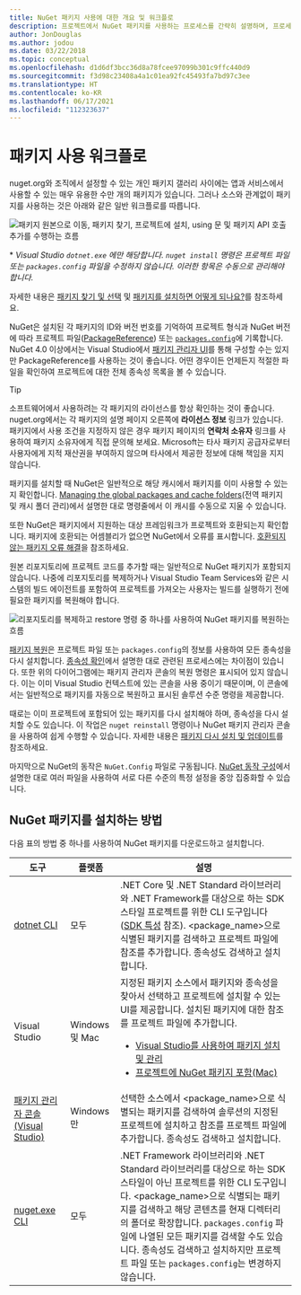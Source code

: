 ```yaml
---
title: NuGet 패키지 사용에 대한 개요 및 워크플로
description: 프로젝트에서 NuGet 패키지를 사용하는 프로세스를 간략히 설명하며, 프로세스의 다른 특정 부분에 대한 링크가 포함되어 있습니다.
author: JonDouglas
ms.author: jodou
ms.date: 03/22/2018
ms.topic: conceptual
ms.openlocfilehash: d1d6df3bcc36d8a78fcee97099b301c9ffc440d9
ms.sourcegitcommit: f3d98c23408a4a1c01ea92fc45493fa7bd97c3ee
ms.translationtype: HT
ms.contentlocale: ko-KR
ms.lasthandoff: 06/17/2021
ms.locfileid: "112323637"
---
```

# <a name="package-consumption-workflow"></a>패키지 사용 워크플로

nuget.org와 조직에서 설정할 수 있는 개인 패키지 갤러리 사이에는 앱과 서비스에서 사용할 수 있는 매우 유용한 수만 개의 패키지가 있습니다. 그러나 소스와 관계없이 패키지를 사용하는 것은 아래와 같은 일반 워크플로를 따릅니다.

![패키지 원본으로 이동, 패키지 찾기, 프로젝트에 설치, using 문 및 패키지 API 호출 추가를 수행하는 흐름](media/Overview-01-GeneralFlow.png)

\* _Visual Studio `dotnet.exe` 에만 해당합니다. `nuget install` 명령은 프로젝트 파일 또는 `packages.config` 파일을 수정하지 않습니다. 이러한 항목은 수동으로 관리해야 합니다._

자세한 내용은 [패키지 찾기 및 선택](../consume-packages/finding-and-choosing-packages.md) 및 [패키지를 설치하면 어떻게 되나요?](../concepts/package-installation-process.md)를 참조하세요.

NuGet은 설치된 각 패키지의 ID와 버전 번호를 기억하여 프로젝트 형식과 NuGet 버전에 따라 프로젝트 파일([PackageReference](../consume-packages/package-references-in-project-files.md)) 또는 [`packages.config`](../reference/packages-config.md)에 기록합니다. NuGet 4.0 이상에서는 Visual Studio에서 [패키지 관리자 UI](install-use-packages-visual-studio.md)를 통해 구성할 수는 있지만 PackageReference를 사용하는 것이 좋습니다. 어떤 경우이든 언제든지 적절한 파일을 확인하여 프로젝트에 대한 전체 종속성 목록을 볼 수 있습니다.

> [!Tip]
> 소프트웨어에서 사용하려는 각 패키지의 라이선스를 항상 확인하는 것이 좋습니다. nuget.org에서는 각 패키지의 설명 페이지 오른쪽에 **라이선스 정보** 링크가 있습니다. 패키지에서 사용 조건을 지정하지 않은 경우 패키지 페이지의 **연락처 소유자** 링크를 사용하여 패키지 소유자에게 직접 문의해 보세요. Microsoft는 타사 패키지 공급자로부터 사용자에게 지적 재산권을 부여하지 않으며 타사에서 제공한 정보에 대해 책임을 지지 않습니다.

패키지를 설치할 때 NuGet은 일반적으로 해당 캐시에서 패키지를 이미 사용할 수 있는지 확인합니다. [Managing the global packages and cache folders](../consume-packages/managing-the-global-packages-and-cache-folders.md)(전역 패키지 및 캐시 폴더 관리)에서 설명한 대로 명령줄에서 이 캐시를 수동으로 지울 수 있습니다.

또한 NuGet은 패키지에서 지원하는 대상 프레임워크가 프로젝트와 호환되는지 확인합니다. 패키지에 호환되는 어셈블리가 없으면 NuGet에서 오류를 표시합니다. [호환되지 않는 패키지 오류 해결](../concepts/dependency-resolution.md#resolving-incompatible-package-errors)을 참조하세요.

원본 리포지토리에 프로젝트 코드를 추가할 때는 일반적으로 NuGet 패키지가 포함되지 않습니다. 나중에 리포지토리를 복제하거나 Visual Studio Team Services와 같은 시스템의 빌드 에이전트를 포함하여 프로젝트를 가져오는 사용자는 빌드를 실행하기 전에 필요한 패키지를 복원해야 합니다.

![리포지토리를 복제하고 restore 명령 중 하나를 사용하여 NuGet 패키지를 복원하는 흐름](media/Overview-02-RestoreFlow.png)

[패키지 복원](../consume-packages/package-restore.md)은 프로젝트 파일 또는 `packages.config`의 정보를 사용하여 모든 종속성을 다시 설치합니다. [종속성 확인](../concepts/dependency-resolution.md)에서 설명한 대로 관련된 프로세스에는 차이점이 있습니다. 또한 위의 다이어그램에는 패키지 관리자 콘솔의 복원 명령은 표시되어 있지 않습니다. 이는 이미 Visual Studio 컨텍스트에 있는 콘솔을 사용 중이기 때문이며, 이 콘솔에서는 일반적으로 패키지를 자동으로 복원하고 표시된 솔루션 수준 명령을 제공합니다.

때로는 이미 프로젝트에 포함되어 있는 패키지를 다시 설치해야 하며, 종속성을 다시 설치할 수도 있습니다. 이 작업은 `nuget reinstall` 명령이나 NuGet 패키지 관리자 콘솔을 사용하여 쉽게 수행할 수 있습니다. 자세한 내용은 [패키지 다시 설치 및 업데이트](../consume-packages/reinstalling-and-updating-packages.md)를 참조하세요.

마지막으로 NuGet의 동작은 `NuGet.Config` 파일로 구동됩니다. [NuGet 동작 구성](../consume-packages/configuring-nuget-behavior.md)에서 설명한 대로 여러 파일을 사용하여 서로 다른 수준의 특정 설정을 중앙 집중화할 수 있습니다.

## <a name="ways-to-install-a-nuget-package"></a>NuGet 패키지를 설치하는 방법

다음 표의 방법 중 하나를 사용하여 NuGet 패키지를 다운로드하고 설치합니다.

| 도구 | 플랫폼 | 설명 |
| --- | --- | --- |
| [dotnet CLI](install-use-packages-dotnet-cli.md) | 모두 | .NET Core 및 .NET Standard 라이브러리와 .NET Framework를 대상으로 하는 SDK 스타일 프로젝트를 위한 CLI 도구입니다([SDK 특성](/dotnet/core/tools/csproj#additions) 참조). \<package_name\>으로 식별된 패키지를 검색하고 프로젝트 파일에 참조를 추가합니다. 종속성도 검색하고 설치합니다. |
| Visual Studio | Windows 및 Mac | 지정된 패키지 소스에서 패키지와 종속성을 찾아서 선택하고 프로젝트에 설치할 수 있는 UI를 제공합니다. 설치된 패키지에 대한 참조를 프로젝트 파일에 추가합니다.<ul><li>[Visual Studio를 사용하여 패키지 설치 및 관리](install-use-packages-visual-studio.md)</li><li>[프로젝트에 NuGet 패키지 포함(Mac)](/visualstudio/mac/nuget-walkthrough)</li></ul> |
| [패키지 관리자 콘솔(Visual Studio)](install-use-packages-powershell.md) | Windows만 | 선택한 소스에서 \<package_name\>으로 식별되는 패키지를 검색하여 솔루션의 지정된 프로젝트에 설치하고 참조를 프로젝트 파일에 추가합니다. 종속성도 검색하고 설치합니다. |
| [nuget.exe CLI](install-use-packages-nuget-cli.md) | 모두 | .NET Framework 라이브러리와 .NET Standard 라이브러리를 대상으로 하는 SDK 스타일이 아닌 프로젝트를 위한 CLI 도구입니다. \<package_name\>으로 식별되는 패키지를 검색하고 해당 콘텐츠를 현재 디렉터리의 폴더로 확장합니다. `packages.config` 파일에 나열된 모든 패키지를 검색할 수도 있습니다. 종속성도 검색하고 설치하지만 프로젝트 파일 또는 `packages.config`는 변경하지 않습니다. |
